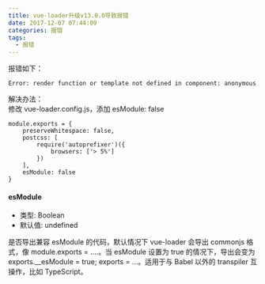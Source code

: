 ```yaml
---
title: vue-loader升级v13.0.0导致报错
date: 2017-12-07 07:44:09
categories: 报错
tags:
  - 报错
---
```


报错如下：

```
Error: render function or template not defined in component: anonymous
```

解决办法：  
修改 vue-loader.config.js，添加 esModule: false

```
module.exports = {
    preserveWhitespace: false,
    postcss: [
        require('autoprefixer')({
            browsers: ['> 5%']
        })
    ],
    esModule: false
}

```

#### esModule

- 类型: Boolean
- 默认值: undefined

是否导出兼容 esModule 的代码，默认情况下 vue-loader 会导出 commonjs 格式，像 module.exports = ....。当 esModule 设置为 true 的情况下，导出会变为 exports.\_\_esModule = true; exports = ...。适用于与 Babel 以外的 transpiler 互操作，比如 TypeScript。
